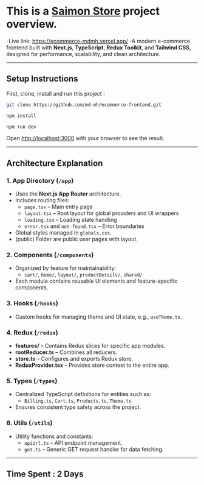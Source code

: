 <!-- a short system design overview including setup instructions, architecture explanation, and time spent -->

# This is a [Saimon Store](https://ecommerce-mdmh.vercel.app) project overview.

-Live link: https://ecommerce-mdmh.vercel.app/
-A modern e-commerce frontend built with **Next.js**, **TypeScript**, **Redux Toolkit**, and **Tailwind CSS**, designed for performance, scalability, and clean architecture.

---

## Setup Instructions

First, clone, install and run this project :

```bash
git clone https://github.com/md-mh/ecommerce-frontend.git
```

```bash
npm install
```

```bash
npm run dev
```

Open [http://localhost:3000](http://localhost:3000) with your browser to see the result.

---

## Architecture Explanation

### **1. App Directory (`/app`)**

- Uses the **Next.js App Router** architecture.
- Includes routing files:
  - `page.tsx` – Main entry page
  - `layout.tsx` – Root layout for global providers and UI wrappers
  - `loading.tsx` – Loading state handling
  - `error.tsx` and `not-found.tsx` – Error boundaries
- Global styles managed in `globals.css`.
- (public) Folder are public user pages with layout.

### **2. Components (`/components`)**

- Organized by feature for maintainability:
  - `cart/`, `home/`, `layout/`, `productDetails/`, `shared/`
- Each module contains reusable UI elements and feature-specific components.

### **3. Hooks (`/hooks`)**

- Custom hooks for managing theme and UI state, e.g., `useTheme.ts`.

### **4. Redux (`/redux`)**

- **features/** – Contains Redux slices for specific app modules.
- **rootReducer.ts** – Combines all reducers.
- **store.ts** – Configures and exports Redux store.
- **ReduxProvider.tsx** – Provides store context to the entire app.

### **5. Types (`/types`)**

- Centralized TypeScript definitions for entities such as:
  - `Billing.ts`, `Cart.ts`, `Products.ts`, `Theme.ts`
- Ensures consistent type safety across the project.

### **6. Utils (`/utils`)**

- Utility functions and constants:
  - `apiUrl.ts` – API endpoint management.
  - `get.ts` – Generic GET request handler for data fetching.

---

## Time Spent : 2 Days
